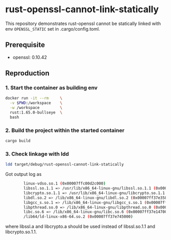 # rust-openssl-cannot-link-statically

This repository demonstrates rust-openssl cannot be statically linked with env `OPENSSL_STATIC` set in .cargo/config.toml.

## Prerequisite
- openssl: 0.10.42

## Reproduction

### 1. Start the container as building env
```bash
docker run -it --rm     \
  -v $PWD:/workspace    \
  -w /workspace         \
  rust:1.65.0-bullseye  \
  bash
```

### 2. Build the project within the started container
```bash
cargo build
```

### 3. Check linkage with ldd
```bash
ldd target/debug/rust-openssl-cannot-link-statically
```

Got output log as

```bash
        linux-vdso.so.1 (0x00007ffc00d2c000)
        libssl.so.1.1 => /usr/lib/x86_64-linux-gnu/libssl.so.1.1 (0x00007ff37e652000)
        libcrypto.so.1.1 => /usr/lib/x86_64-linux-gnu/libcrypto.so.1.1 (0x00007ff37e35e000)
        libdl.so.2 => /lib/x86_64-linux-gnu/libdl.so.2 (0x00007ff37e358000)
        libgcc_s.so.1 => /lib/x86_64-linux-gnu/libgcc_s.so.1 (0x00007ff37e33e000)
        libpthread.so.0 => /lib/x86_64-linux-gnu/libpthread.so.0 (0x00007ff37e31c000)
        libc.so.6 => /lib/x86_64-linux-gnu/libc.so.6 (0x00007ff37e147000)
        /lib64/ld-linux-x86-64.so.2 (0x00007ff37e745000)
```

where libssl.a and libcrypto.a should be used instead of libssl.so.1.1 and libcrypto.so.1.1.
